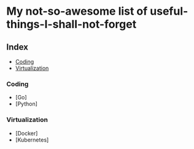 # My not-so-awesome list of useful-things-I-shall-not-forget

## Index

- [Coding](#coding)
- [Virtualization](#virtualization)

### Coding

- [Go]
- [Python]

### Virtualization

- [Docker]
- [Kubernetes]
